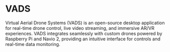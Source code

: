 # VADS
Virtual Aerial Drone Systems (VADS) is an open-source desktop application for real-time drone control, live video streaming, and immersive AR/VR experiences. VADS integrates seamlessly with custom drones powered by Raspberry Pi and Navio 2, providing an intuitive interface for controls and real-time data monitoring.
